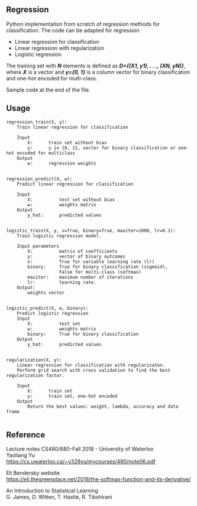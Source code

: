 ## Regression

Python implementation from scratch of regression methods for classification. The code can be adapted for regression.

- Linear regression for classification
- Linear regression with regularization
- Logistic regression

The training set with ***N*** elements is defined as ***D={(X1, y1), . . ., (XN, yN)}***, where ***X*** is a vector and ***y={0, 1}*** is a column vector for binary classification and one-hot encoded for multi-class.

Sample code at the end of the file.

## Usage
```
regression_train(X, y):
    Train linear regression for classification
    
    Input
        X:      train set without bias
        y:      y in {0, 1}, vector for binary classification or one-hot encoded for multiclass
    Output
        w:      regression weights
        
        
regression_predict(X, w):
    Predict linear regression for classification
    
    Input
        X:          test set without bias
        w:          weights matrix
    Output
        y_hat:      predicted values        
        
        
logistic_train(X, y, v=True, binary=True, maxiter=1000, lr=0.1):
    Train logistic regression model.
    
    Input parameters
        X:          matrix of coefficients
        y:          vector of binary outcomes
        v:          True for variable learning rate (lr)
        binary:     True for binary classification (sigmoid),
                    False for multi-class (softmax)
        maxiter:    maximum number of iterations
        lr:         learning rate.
    Output:
        weights vector     


logistic_predict(X, w, binary):
    Predict logistic regression
    Input
        X:          test set
        w:          weights matrix
        binary:     True for binary classification
    Output        
        y_hat:      predicted values


regularization(X, y):
    Linear regression for classification with regularizaton.
    Perform grid search with cross validation to find the best regularization factor.

    Input
        X:      train set
        y:      train set, one-hot encoded
    Output
        Return the best values: weight, lambda, accuracy and data frame        
    
```


## Reference

Lecture notes CS480/680–Fall 2018 - University of Waterloo  
Yaoliang Yu  
https://cs.uwaterloo.ca/~y328yu/mycourses/480/note06.pdf

Eli Bendersky website  
https://eli.thegreenplace.net/2016/the-softmax-function-and-its-derivative/

An Introduction to Statistical Learning  
G. James, D. Witten, T. Hastie, R. Tibshirani
